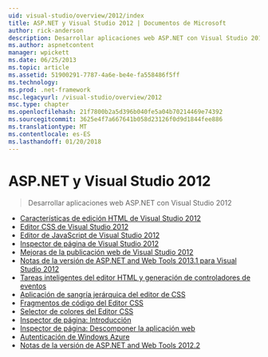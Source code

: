```yaml
---
uid: visual-studio/overview/2012/index
title: ASP.NET y Visual Studio 2012 | Documentos de Microsoft
author: rick-anderson
description: Desarrollar aplicaciones web ASP.NET con Visual Studio 2012
ms.author: aspnetcontent
manager: wpickett
ms.date: 06/25/2013
ms.topic: article
ms.assetid: 51900291-7787-4a6e-be4e-fa558486f5ff
ms.technology: 
ms.prod: .net-framework
msc.legacyurl: /visual-studio/overview/2012
msc.type: chapter
ms.openlocfilehash: 21f7800b2a5d396b040fe5a04b70214469e74392
ms.sourcegitcommit: 3625e4f7a667641b058d23126f0d9d1844fee886
ms.translationtype: MT
ms.contentlocale: es-ES
ms.lasthandoff: 01/20/2018
---
```

<a name="aspnet-and-visual-studio-2012"></a>ASP.NET y Visual Studio 2012
====================
> Desarrollar aplicaciones web ASP.NET con Visual Studio 2012


- [Características de edición HTML de Visual Studio 2012](visual-studio-2012-html-editing-features.md)
- [Editor CSS de Visual Studio 2012](visual-studio-2012-css-editor.md)
- [Editor de JavaScript de Visual Studio 2012](visual-studio-2012-javascript-editor.md)
- [Inspector de página de Visual Studio 2012](visual-studio-2012-page-inspector.md)
- [Mejoras de la publicación web de Visual Studio 2012](visual-studio-2012-web-publishing-improvements.md)
- [Notas de la versión de ASP.NET and Web Tools 2013.1 para Visual Studio 2012](aspnet-and-web-tools-20131-for-visual-studio-2012.md)
- [Tareas inteligentes del editor HTML y generación de controladores de eventos](visual-studio-vnext-videos-html-editor-smart-tasks-and-event-handler-generation.md)
- [Aplicación de sangría jerárquica del editor de CSS](visual-studio-vnext-videos-css-editor-hierarchical-indentation.md)
- [Fragmentos de código del Editor CSS](visual-studio-vnext-videos-css-editor-snippets.md)
- [Selector de colores del Editor CSS](visual-studio-vnext-videos-css-editor-color-picker.md)
- [Inspector de página: Introducción](visual-studio-vnext-videos-page-inspector-introduction.md)
- [Inspector de página: Descomponer la aplicación web](visual-studio-vnext-videos-page-inspector-decomposing-your-web-application.md)
- [Autenticación de Windows Azure](windows-azure-authentication.md)
- [Notas de la versión de ASP.NET and Web Tools 2012.2](aspnet-and-web-tools-20122-release-notes-rtw.md)
